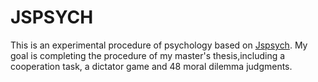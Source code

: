 # JSPSYCH
This is an experimental procedure of psychology based on [Jspsych](https://www.jspsych.org/v7/). 
My goal is completing the procedure of my master's thesis,including a cooperation task, a dictator game and 48 moral dilemma judgments. 
